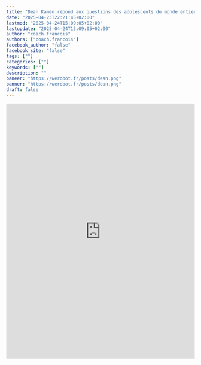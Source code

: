 ```yaml
---
title: "Dean Kamen répond aux questions des adolescents du monde entier | FIRST Global"
date: "2025-04-23T22:21:45+02:00"
lastmod: "2025-04-24T15:09:05+02:00"
lastupdate: "2025-04-24T15:09:05+02:00"
author: "coach.francois"
authors: ["coach.francois"]
facebook_author: "false"
facebook_site: "false"
tags: [""]
categories: [""]
keywords: [""]
description: ""
baneer: "https://werobot.fr/posts/dean.png"
banner: "https://werobot.fr/posts/dean.png"
draft: false
---
```

<iframe width="100%" height="683" src="https://www.youtube.com/embed/W20iGPFUNRg&t=89s" title="Dean Kamen Answers Questions from Teenagers Around the World | FIRST Global" frameborder="0" allow="accelerometer; autoplay; clipboard-write; encrypted-media; gyroscope; picture-in-picture; web-share" referrerpolicy="strict-origin-when-cross-origin" allowfullscreen></iframe>






